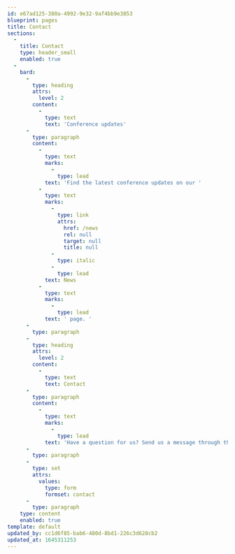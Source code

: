 ```yaml
---
id: e67ad125-380a-4992-9e32-9af4bb9e3853
blueprint: pages
title: Contact
sections:
  -
    title: Contact
    type: header_small
    enabled: true
  -
    bard:
      -
        type: heading
        attrs:
          level: 2
        content:
          -
            type: text
            text: 'Conference updates'
      -
        type: paragraph
        content:
          -
            type: text
            marks:
              -
                type: lead
            text: 'Find the latest conference updates on our '
          -
            type: text
            marks:
              -
                type: link
                attrs:
                  href: /news
                  rel: null
                  target: null
                  title: null
              -
                type: italic
              -
                type: lead
            text: News
          -
            type: text
            marks:
              -
                type: lead
            text: ' page. '
      -
        type: paragraph
      -
        type: heading
        attrs:
          level: 2
        content:
          -
            type: text
            text: Contact
      -
        type: paragraph
        content:
          -
            type: text
            marks:
              -
                type: lead
            text: 'Have a question for us? Send us a message through the form below.'
      -
        type: paragraph
      -
        type: set
        attrs:
          values:
            type: form
            formset: contact
      -
        type: paragraph
    type: content
    enabled: true
template: default
updated_by: cc1d6f85-bab6-480d-8bd1-226c3d628cb2
updated_at: 1645311253
---
```

